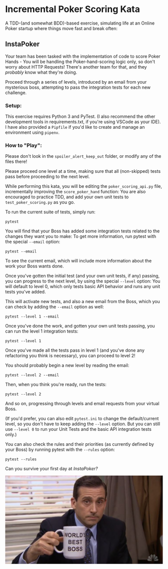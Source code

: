 # Incremental Poker Scoring Kata

A TDD-(and somewhat BDD)-based exercise, simulating life at an Online Poker startup where things move fast and break often:

## InstaPoker

Your team has been tasked with the implementation of code to score Poker Hands - You will be handling the Poker-hand-scoring logic only, so don't worry about HTTP Requests! There's another team for that, and they _probably_ know what they're doing.

Proceed through a series of levels, introduced by an email from your mysterious boss, attempting to pass the integration tests for each new challenge.

### Setup:

This exercise requires Python 3 and PyTest. (I also recommend the other development tools in requirements.txt, if you're using VSCode as your IDE). I have also provided a `Pipfile` if you'd like to create and manage an environment using `pipenv`.

### How to "Play":

Please don't look in the `spoiler_alert_keep_out` folder, or modify any of the files there!

Please proceed one level at a time, making sure that all (non-skipped) tests pass before proceeding to the next level.

While performing this kata, you will be editing the `poker_scoring_api.py` file, incrementally improving the `score_poker_hand` function: You are also encouraged to practice TDD, and add your own unit tests to `test_poker_scoring.py` as you go.

To run the current suite of tests, simply run:

```
pytest
```

You will find that your Boss has added some integration tests related to the changes they want you to make: To get more information, run pytest with the special `--email` option:

```
pytest --email
```

To see the current email, which will include more information about the work your Boss wants done.

Once you've gotten the initial test (and your own unit tests, if any) passing, you can progress to the next level, by using the special `--level` option: You will default to level 0, which only tests basic API behavior and runs any unit tests you've added.

This will activate new tests, and also a new email from the Boss, which you can check by adding the `--email` option as well:

```
pytest --level 1 --email
```

Once you've done the work, and gotten your own unit tests passing, you can run the level 1 integration tests:

```
pytest --level 1
```

Once you've made all the tests pass in level 1 (and you've done any refactoring you think is necessary), you can proceed to level 2!

You should probably begin a new level by reading the email:

```
pytest --level 2 --email
```

Then, when you think you're ready, run the tests:

```
pytest --level 2
```

And so on, progressing through levels and email requests from your virtual Boss.

(If you'd prefer, you can also edit `pytest.ini` to change the default/current level, so you don't have to keep adding the `--level` option. But you can still use `--level 0` to run your Unit Tests and the basic API integration tests only.)

You can also check the rules and their priorities (as currently defined by your Boss) by running pytest with the `--rules` option:

```
pytest --rules
```

Can you survive your first day at *InstaPoker?*

![World's Best Boss](/worlds-best-boss.jpg)
